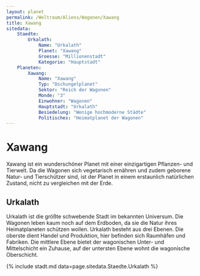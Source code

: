 ```yaml
---
layout: planet
permalink: /Weltraum/Aliens/Wagonen/Xawang
title: Xawang
sitedata:
    Staedte:
        Urkalath:
            Name: "Urkalath"
            Planet: "Xawang"
            Groesse: "Millionenstadt"
            Kategorie: "Hauptstadt"
    Planeten:
        Xawang:
            Name: "Xawang"
            Typ: "Dschungelplanet"
            Sektor: "Reich der Wagonen"
            Monde: "3"
            Einwohner: "Wagonen"
            Hauptstadt: "Urkalath"
            Besiedelung: "Wenige hochmoderne Städte"
            Politisches: "Heimatplanet der Wagonen"
---
```


# Xawang

Xawang ist ein wunderschöner Planet mit einer einzigartigen Pflanzen- und Tierwelt. Da die Wagonen sich vegetarisch ernähren und zudem geborene Natur- und Tierschützer sind, ist der Planet in einem erstaunlich natürlichen Zustand, nicht zu vergleichen mit der Erde.

## Urkalath

Urkalath ist die größte schwebende Stadt im bekannten Universum. Die Wagonen leben kaum noch auf dem Erdboden, da sie die Natur ihres Heimatplaneten schützen wollen. Urkalath besteht aus drei Ebenen. Die oberste dient Handel und Produktion, hier befinden sich Raumhäfen und Fabriken. Die mittlere Ebene bietet der wagonischen Unter- und Mittelschicht ein Zuhause, auf der untersten Ebene wohnt die wagonische Oberschicht.

{% include stadt.md data=page.sitedata.Staedte.Urkalath %}
